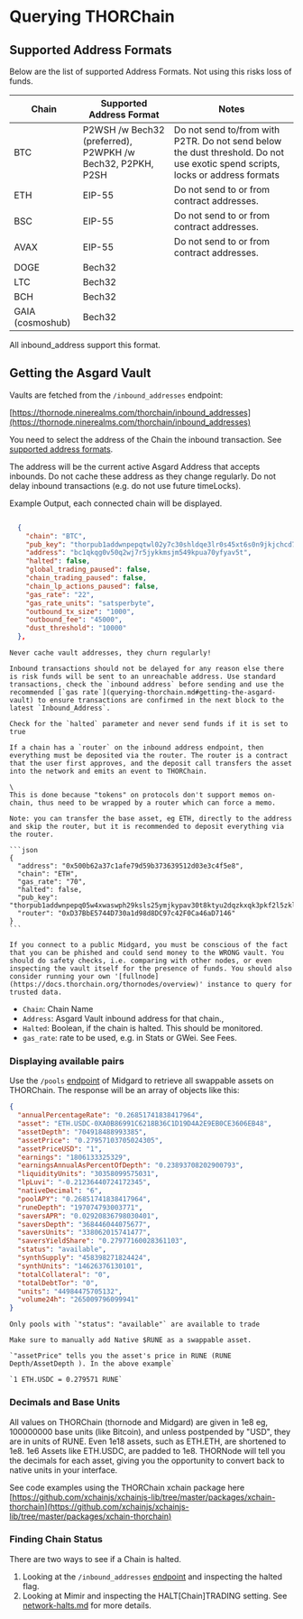 # Querying THORChain

## Supported Address Formats

Below are the list of supported Address Formats. Not using this risks loss of funds.

| Chain            | Supported Address Format                                   | Notes                                                                                                                          |
| ---------------- | ---------------------------------------------------------- | ------------------------------------------------------------------------------------------------------------------------------ |
| BTC              | P2WSH /w Bech32 (preferred), P2WPKH /w Bech32, P2PKH, P2SH | Do not send to/from with P2TR. Do not send below the dust threshold. Do not use exotic spend scripts, locks or address formats |
| ETH              | EIP-55                                                     | Do not send to or from contract addresses.                                                                                     |
| BSC              | EIP-55                                                     | Do not send to or from contract addresses.                                                                                     |
| AVAX             | EIP-55                                                     | Do not send to or from contract addresses.                                                                                     |
| DOGE             | Bech32                                                     |                                                                                                                                |
| LTC              | Bech32                                                     |                                                                                                                                |
| BCH              | Bech32                                                     |                                                                                                                                |
| GAIA (cosmoshub) | Bech32                                                     |                                                                                                                                |

All inbound_address support this format.

## Getting the Asgard Vault

Vaults are fetched from the `/inbound_addresses` endpoint:

[https://thornode.ninerealms.com/thorchain/inbound_addresses](https://thornode.ninerealms.com/thorchain/inbound_addresses)

You need to select the address of the Chain the inbound transaction. See [supported address formats](./querying-thorchain.md#supported-address-formats).

The address will be the current active Asgard Address that accepts inbounds. Do not cache these address as they change regularly. Do not delay inbound transactions (e.g. do not use future timeLocks).

Example Output, each connected chain will be displayed.

```json

  {
    "chain": "BTC",
    "pub_key": "thorpub1addwnpepqtwl02y7c30shldqe3lr0s45xt6s0n9jkjchcd7zgscknmcn92vugv5v2ng",
    "address": "bc1qkqg0v50q2wj7r5jykkmsjm549kpua70yfyav5t",
    "halted": false,
    "global_trading_paused": false,
    "chain_trading_paused": false,
    "chain_lp_actions_paused": false,
    "gas_rate": "22",
    "gas_rate_units": "satsperbyte",
    "outbound_tx_size": "1000",
    "outbound_fee": "45000",
    "dust_threshold": "10000"
  },
```

```admonish danger
Never cache vault addresses, they churn regularly!
```

```admonish danger
Inbound transactions should not be delayed for any reason else there is risk funds will be sent to an unreachable address. Use standard transactions, check the `inbound address` before sending and use the recommended [`gas rate`](querying-thorchain.md#getting-the-asgard-vault) to ensure transactions are confirmed in the next block to the latest `Inbound_Address`.
```

```admonish danger
Check for the `halted` parameter and never send funds if it is set to true
```

````admonish warning
If a chain has a `router` on the inbound address endpoint, then everything must be deposited via the router. The router is a contract that the user first approves, and the deposit call transfers the asset into the network and emits an event to THORChain.

\
This is done because "tokens" on protocols don't support memos on-chain, thus need to be wrapped by a router which can force a memo.

Note: you can transfer the base asset, eg ETH, directly to the address and skip the router, but it is recommended to deposit everything via the router.

```json
{
  "address": "0x500b62a37c1afe79d59b373639512d03e3c4f5e8",
  "chain": "ETH",
  "gas_rate": "70",
  "halted": false,
  "pub_key": "thorpub1addwnpepq05w4xwaswph29ksls25ymjkypav30t8ktyu2dqzkxqk3pkf2l5zklvfzef",
  "router": "0xD37BbE5744D730a1d98d8DC97c42F0Ca46aD7146"
}
```

````

```admonish warning
If you connect to a public Midgard, you must be conscious of the fact that you can be phished and could send money to the WRONG vault. You should do safety checks, i.e. comparing with other nodes, or even inspecting the vault itself for the presence of funds. You should also consider running your own '[fullnode](https://docs.thorchain.org/thornodes/overview)' instance to query for trusted data.
```

- `Chain`: Chain Name
- `Address`: Asgard Vault inbound address for that chain.,
- `Halted`: Boolean, if the chain is halted. This should be monitored.
- `gas_rate`: rate to be used, e.g. in Stats or GWei. See Fees.

### Displaying available pairs

Use the `/pools` [endpoint](https://midgard.thorchain.info/v2/pools) of Midgard to retrieve all swappable assets on THORChain. The response will be an array of objects like this:

```json
{
  "annualPercentageRate": "0.26851741838417964",
  "asset": "ETH.USDC-0XA0B86991C6218B36C1D19D4A2E9EB0CE3606EB48",
  "assetDepth": "704918488993385",
  "assetPrice": "0.27957103705024305",
  "assetPriceUSD": "1",
  "earnings": "1806133325329",
  "earningsAnnualAsPercentOfDepth": "0.23893708202900793",
  "liquidityUnits": "30358099575031",
  "lpLuvi": "-0.21236440724172345",
  "nativeDecimal": "6",
  "poolAPY": "0.26851741838417964",
  "runeDepth": "197074793003771",
  "saversAPR": "0.02920836798030401",
  "saversDepth": "368446044075677",
  "saversUnits": "338062015741477",
  "saversYieldShare": "0.27977160028361103",
  "status": "available",
  "synthSupply": "458398271824424",
  "synthUnits": "14626376130101",
  "totalCollateral": "0",
  "totalDebtTor": "0",
  "units": "44984475705132",
  "volume24h": "265009796099941"
}
```

```admonish info
Only pools with `"status": "available"` are available to trade
```

```admonish info
Make sure to manually add Native $RUNE as a swappable asset.
```

```admonish info
`"assetPrice" tells you the asset's price in RUNE (RUNE Depth/AssetDepth ). In the above example`

`1 ETH.USDC = 0.279571 RUNE`
```

### Decimals and Base Units

All values on THORChain (thornode and Midgard) are given in 1e8 eg, 100000000 base units (like Bitcoin), and unless postpended by "USD", they are in units of RUNE. Even 1e18 assets, such as ETH.ETH, are shortened to 1e8. 1e6 Assets like ETH.USDC, are padded to 1e8. THORNode will tell you the decimals for each asset, giving you the opportunity to convert back to native units in your interface.

See code examples using the THORChain xchain package here [https://github.com/xchainjs/xchainjs-lib/tree/master/packages/xchain-thorchain](https://github.com/xchainjs/xchainjs-lib/tree/master/packages/xchain-thorchain)

### Finding Chain Status

There are two ways to see if a Chain is halted.

1. Looking at the `/inbound_addresses` [endpoint](https://thornode.ninerealms.com/thorchain/inbound_addresses) and inspecting the halted flag.
2. Looking at Mimir and inspecting the HALT\[Chain]TRADING setting. See [network-halts.md](network-halts.md "mention") for more details.
